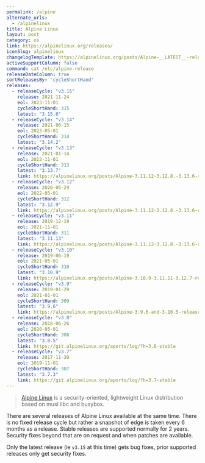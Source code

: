 ```yaml
---
permalink: /alpine
alternate_urls:
  - /alpinelinux
title: Alpine Linux
layout: post
category: os
link: https://alpinelinux.org/releases/
iconSlug: alpinelinux
changelogTemplate: https://alpinelinux.org/posts/Alpine-__LATEST__-released.html
activeSupportColumn: false
command: cat /etc/alpine-release
releaseDateColumn: true
sortReleasesBy: 'cycleShortHand'
releases:
  - releaseCycle: "v3.15"
    release: 2021-11-24
    eol: 2023-11-01
    cycleShortHand: 315
    latest: "3.15.0"
  - releaseCycle: "v3.14"
    release: 2021-06-15
    eol: 2023-05-01
    cycleShortHand: 314
    latest: "3.14.2"
  - releaseCycle: "v3.13"
    release: 2021-01-14
    eol: 2022-11-01
    cycleShortHand: 313
    latest: "3.13.7"
    link: https://alpinelinux.org/posts/Alpine-3.11.12-3.12.8.-3.13.6-released.html
  - releaseCycle: "v3.12"
    release: 2020-05-29
    eol: 2022-05-01
    cycleShortHand: 312
    latest: "3.12.9"
    link: https://alpinelinux.org/posts/Alpine-3.11.12-3.12.8.-3.13.6-released.html
  - releaseCycle: "v3.11"
    release: 2019-12-19
    eol: 2021-11-01
    cycleShortHand: 311
    latest: "3.11.13"
    link: https://alpinelinux.org/posts/Alpine-3.11.12-3.12.8.-3.13.6-released.html
  - releaseCycle: "v3.10"
    release: 2019-06-19
    eol: 2021-05-01
    cycleShortHand: 310
    latest: "3.10.9"
    link: https://alpinelinux.org/posts/Alpine-3.10.9-3.11.11-3.12.7-released.html
  - releaseCycle: "v3.9"
    release: 2019-01-29
    eol: 2021-01-01
    cycleShortHand: 309
    latest: "3.9.6"
    link: https://alpinelinux.org/posts/Alpine-3.9.6-and-3.10.5-released.html
  - releaseCycle: "v3.8"
    release: 2018-06-26
    eol: 2020-05-01
    cycleShortHand: 308
    latest: "3.8.5"
    link: https://git.alpinelinux.org/aports/log/?h=3.8-stable
  - releaseCycle: "v3.7"
    release: 2017-11-30
    eol: 2019-11-01
    cycleShortHand: 307
    latest: "3.7.3"
    link: https://git.alpinelinux.org/aports/log/?h=3.7-stable
---
```


> [Alpine Linux](https://alpinelinux.org/) is a security-oriented, lightweight Linux distribution based on musl libc and busybox.

There are several releases of Alpine Linux available at the same time. There is no fixed release cycle but rather a snapshot of edge is taken every 6 months as a release. Stable releases are supported normally for 2 years. Security fixes beyond that are on request and when patches are available.

Only the latest release (ie `v3.15` at this time) gets bug fixes, prior supported releases only get security fixes.
